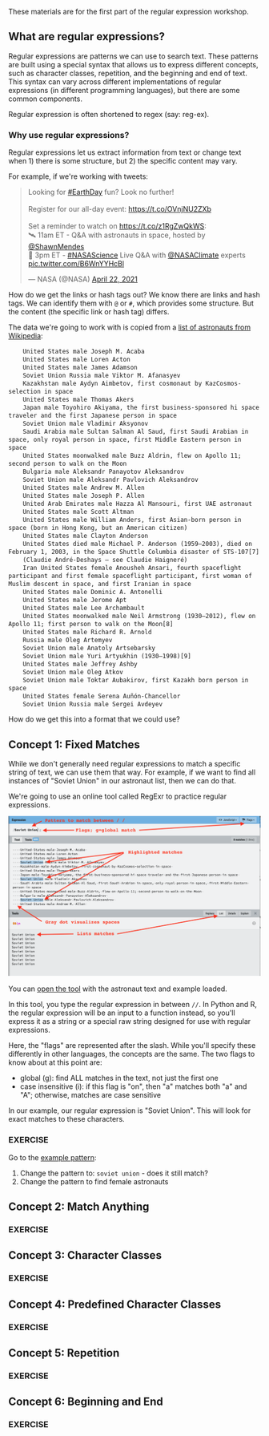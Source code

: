 These materials are for the first part of the regular expression workshop.

## What are regular expressions?

Regular expressions are patterns we can use to search text.  These patterns are built using a special syntax that allows us to express different concepts, such as character classes, repetition, and the beginning and end of text.  This syntax can vary across different implementations of regular expressions (in different programming languages), but there are some common components.  

Regular expression is often shortened to regex (say: reg-ex).  

### Why use regular expressions?

Regular expressions let us extract information from text or change text when 1) there is some structure, but 2) the specific content may vary.  

For example, if we're working with tweets:

<blockquote class="twitter-tweet"><p lang="en" dir="ltr">Looking for <a href="https://twitter.com/hashtag/EarthDay?src=hash&amp;ref_src=twsrc%5Etfw">#EarthDay</a> fun? Look no further!<br><br>Register for our all-day event: <a href="https://t.co/OVnjNU2ZXb">https://t.co/OVnjNU2ZXb</a><br><br>Set a reminder to watch on <a href="https://t.co/z1RgZwQkWS">https://t.co/z1RgZwQkWS</a>:<br>🛰️ 11am ET - Q&amp;A with astronauts in space, hosted by <a href="https://twitter.com/ShawnMendes?ref_src=twsrc%5Etfw">@ShawnMendes</a><br>🌳 3pm ET - <a href="https://twitter.com/hashtag/NASAScience?src=hash&amp;ref_src=twsrc%5Etfw">#NASAScience</a> Live Q&amp;A with <a href="https://twitter.com/NASAClimate?ref_src=twsrc%5Etfw">@NASAClimate</a> experts <a href="https://t.co/B6WnYYHcBl">pic.twitter.com/B6WnYYHcBl</a></p>&mdash; NASA (@NASA) <a href="https://twitter.com/NASA/status/1385241483201110016?ref_src=twsrc%5Etfw">April 22, 2021</a></blockquote> <script async src="https://platform.twitter.com/widgets.js" charset="utf-8"></script> 

How do we get the links or hash tags out?  We know there are links and hash tags.  We can identify them with `@` or `#`, which provides some structure.  But the content (the specific link or hash tag) differs.

The data we're going to work with is copied from a [list of astronauts from Wikipedia](https://en.wikipedia.org/wiki/List_of_space_travelers_by_name
): 

```
    United States male Joseph M. Acaba
    United States male Loren Acton
    United States male James Adamson
    Soviet Union Russia male Viktor M. Afanasyev
    Kazakhstan male Aydyn Aimbetov, first cosmonaut by KazCosmos-selection in space
    United States male Thomas Akers
    Japan male Toyohiro Akiyama, the first business-sponsored hi space traveler and the first Japanese person in space
    Soviet Union male Vladimir Aksyonov
    Saudi Arabia male Sultan Salman Al Saud, first Saudi Arabian in space, only royal person in space, first Middle Eastern person in space
    United States moonwalked male Buzz Aldrin, flew on Apollo 11; second person to walk on the Moon
    Bulgaria male Aleksandr Panayotov Aleksandrov
    Soviet Union male Aleksandr Pavlovich Aleksandrov
    United States male Andrew M. Allen
    United States male Joseph P. Allen
    United Arab Emirates male Hazza Al Mansouri, first UAE astronaut
    United States male Scott Altman
    United States male William Anders, first Asian-born person in space (born in Hong Kong, but an American citizen)
    United States male Clayton Anderson
    United States died male Michael P. Anderson (1959–2003), died on February 1, 2003, in the Space Shuttle Columbia disaster of STS-107[7]
    (Claudie André-Deshays – see Claudie Haigneré)
    Iran United States female Anousheh Ansari, fourth spaceflight participant and first female spaceflight participant, first woman of Muslim descent in space, and first Iranian in space
    United States male Dominic A. Antonelli
    United States male Jerome Apt
    United States male Lee Archambault
    United States moonwalked male Neil Armstrong (1930–2012), flew on Apollo 11; first person to walk on the Moon[8]
    United States male Richard R. Arnold
    Russia male Oleg Artemyev
    Soviet Union male Anatoly Artsebarsky
    Soviet Union male Yuri Artyukhin (1930–1998)[9]
    United States male Jeffrey Ashby
    Soviet Union male Oleg Atkov
    Soviet Union male Toktar Aubakirov, first Kazakh born person in space
    United States female Serena Auñón-Chancellor
    Soviet Union Russia male Sergei Avdeyev
```

How do we get this into a format that we could use?

## Concept 1: Fixed Matches

While we don't generally need regular expressions to match a specific string of text, we can use them that way.  For example, if we want to find all instances of "Soviet Union" in our astronaut list, then we can do that.  

We're going to use an online tool called RegExr to practice regular expressions.  

![Image of tool](tool_tour.png)

You can [open the tool](http://regexr.com/5rdpd) with the astronaut text and example loaded.

In this tool, you type the regular expression in between `//`.  In Python and R, the regular expression will be an input to a function instead, so you'll express it as a string or a special raw string designed for use with regular expressions.  

Here, the "flags" are represented after the slash.  While you'll specify these differently in other languages, the concepts are the same.  The two flags to know about at this point are:

* global (g): find ALL matches in the text, not just the first one
* case insensitive (i): if this flag is "on", then "a" matches both "a" and "A"; otherwise, matches are case sensitive

In our example, our regular expression is "Soviet Union".  This will look for exact matches to these characters.

### EXERCISE

Go to the [example pattern](http://regexr.com/5rdpd):

1. Change the pattern to: `soviet union` - does it still match?
2. Change the pattern to find female astronauts



## Concept 2: Match Anything


### EXERCISE

## Concept 3: Character Classes

### EXERCISE

## Concept 4: Predefined Character Classes

### EXERCISE

## Concept 5: Repetition

### EXERCISE

## Concept 6: Beginning and End

### EXERCISE


